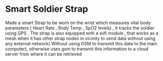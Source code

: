 # Smart Soldier Strap
 Made a smart Strap to be worn on the wrist which measures vital body parameters ( Heart Rate , Body Temp , SpO2 levels) , it tracks the soldier using GPS . The strap is also equipped with a wifi module , that works as a mesh when it has other strap nodes in vicinity to send data without using any external network( Without using GSM to transmit this data to the main computer), otherwise uses gsm to transmit this information to a cloud server from where it can be retrieved
